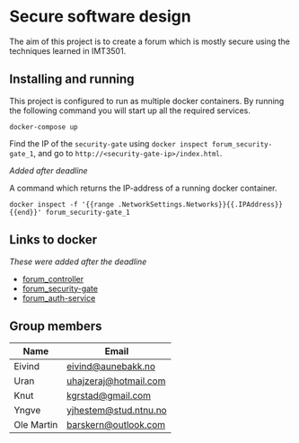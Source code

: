 # Secure software design

The aim of this project is to create a forum which is mostly secure using the techniques learned in IMT3501.

## Installing and running

This project is configured to run as multiple docker containers. By running the following command you will start up all the required services.

```
docker-compose up
```

Find the IP of the `security-gate` using `docker inspect forum_security-gate_1`, and go to `http://<security-gate-ip>/index.html`.


*Added after deadline*

A command which returns the IP-address of a running docker container.

```
docker inspect -f '{{range .NetworkSettings.Networks}}{{.IPAddress}}{{end}}' forum_security-gate_1
```

## Links to docker

*These were added after the deadline*

- [forum_controller](https://hub.docker.com/r/barskern/forum_controller/)
- [forum_security-gate](https://hub.docker.com/r/barskern/forum_security-gate/)
- [forum_auth-service](https://hub.docker.com/r/barskern/forum_auth-service/)

## Group members

| Name       | Email                 |
| ---------- | --------------------- |
| Eivind     | eivind@aunebakk.no    |
| Uran       | uhajzeraj@hotmail.com |
| Knut       | kgrstad@gmail.com     |
| Yngve      | yjhestem@stud.ntnu.no |
| Ole Martin | barskern@outlook.com  |
